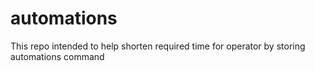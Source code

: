 # automations
This repo intended to help shorten required time for operator by storing automations command
